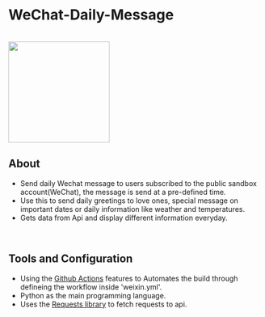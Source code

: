 # WeChat-Daily-Message

<br />

<img src="https://user-images.githubusercontent.com/102897343/201457682-2a0e9133-e4e0-4bce-b711-597de11b066f.jpg" width="200"/>

<br />

## About
- Send daily Wechat message to users subscribed to the public sandbox account(WeChat), the message is send at a pre-defined time.
- Use this to send daily greetings to love ones, special message on important dates or daily information like weather and temperatures.
- Gets data from Api and display different information everyday.

<br />

## Tools and Configuration 
- Using the [Github Actions](https://docs.github.com/en/actions) features to Automates the build through defineing the workflow inside 'weixin.yml'.
- Python as the main programming language.
- Uses the [Requests library](https://realpython.com/python-requests/) to fetch requests to api.

